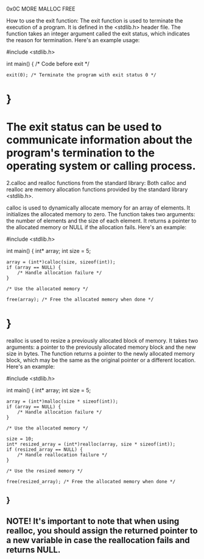 0x0C MORE MALLOC FREE

How to use the exit function:
The exit function is used to terminate the execution of a program. It is defined in the <stdlib.h> header file. The function takes an integer argument called the exit status, which indicates the reason for termination. Here's an example usage:

#include <stdlib.h>

int main() {
    /* Code before exit */

    exit(0); /* Terminate the program with exit status 0 */
}
======
The exit status can be used to communicate information about the program's termination to the operating system or calling process.
=============================================

2.calloc and realloc functions from the standard library:
Both calloc and realloc are memory allocation functions provided by the standard library <stdlib.h>.

calloc is used to dynamically allocate memory for an array of elements. It initializes the allocated memory to zero. The function takes two arguments: the number of elements and the size of each element. It returns a pointer to the allocated memory or NULL if the allocation fails. Here's an example:

#include <stdlib.h>

int main() {
    int* array;
    int size = 5;

    array = (int*)calloc(size, sizeof(int));
    if (array == NULL) {
        /* Handle allocation failure */
    }

    /* Use the allocated memory */

    free(array); /* Free the allocated memory when done */
}
====================================

realloc is used to resize a previously allocated block of memory. It takes two arguments: a pointer to the previously allocated memory block and the new size in bytes. The function returns a pointer to the newly allocated memory block, which may be the same as the original pointer or a different location. Here's an example:

#include <stdlib.h>

int main() {
    int* array;
    int size = 5;

    array = (int*)malloc(size * sizeof(int));
    if (array == NULL) {
        /* Handle allocation failure */
    }

    /* Use the allocated memory */

    size = 10;
    int* resized_array = (int*)realloc(array, size * sizeof(int));
    if (resized_array == NULL) {
        /* Handle reallocation failure */
    }

    /* Use the resized memory */

    free(resized_array); /* Free the allocated memory when done */
}
---------------------------------------------------------------------

NOTE! It's important to note that when using realloc, you should assign the returned pointer to a new variable in case the reallocation fails and returns NULL.
--
